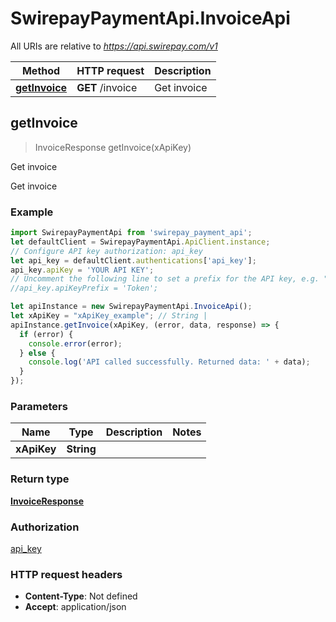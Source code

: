 # SwirepayPaymentApi.InvoiceApi

All URIs are relative to *https://api.swirepay.com/v1*

Method | HTTP request | Description
------------- | ------------- | -------------
[**getInvoice**](InvoiceApi.md#getInvoice) | **GET** /invoice | Get invoice



## getInvoice

> InvoiceResponse getInvoice(xApiKey)

Get invoice

Get invoice

### Example

```javascript
import SwirepayPaymentApi from 'swirepay_payment_api';
let defaultClient = SwirepayPaymentApi.ApiClient.instance;
// Configure API key authorization: api_key
let api_key = defaultClient.authentications['api_key'];
api_key.apiKey = 'YOUR API KEY';
// Uncomment the following line to set a prefix for the API key, e.g. "Token" (defaults to null)
//api_key.apiKeyPrefix = 'Token';

let apiInstance = new SwirepayPaymentApi.InvoiceApi();
let xApiKey = "xApiKey_example"; // String | 
apiInstance.getInvoice(xApiKey, (error, data, response) => {
  if (error) {
    console.error(error);
  } else {
    console.log('API called successfully. Returned data: ' + data);
  }
});
```

### Parameters


Name | Type | Description  | Notes
------------- | ------------- | ------------- | -------------
 **xApiKey** | **String**|  | 

### Return type

[**InvoiceResponse**](InvoiceResponse.md)

### Authorization

[api_key](../README.md#api_key)

### HTTP request headers

- **Content-Type**: Not defined
- **Accept**: application/json


